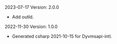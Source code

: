 2023-07-17 Version: 2.0.0
- Add outId.

2022-11-30 Version: 1.0.0
- Generated csharp 2021-10-15 for Dyvmsapi-intl.

